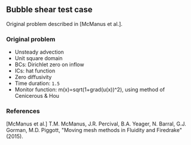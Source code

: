 ## Bubble shear test case

Original problem described in [McManus et al.].

### Original problem

* Unsteady advection
* Unit square domain
* BCs: Dirichlet zero on inflow
* ICs: hat function
* Zero diffusivity
* Time duration: `1.5`
* Monitor function: m(x)=sqrt(1+grad(u(x))^2), using method of Cenicerous & Hou

### References

[McManus et al.] T.M. McManus, J.R. Percival, B.A. Yeager, N. Barral, G.J. Gorman, M.D. Piggott,
"Moving mesh methods in Fluidity and Firedrake" (2015).

